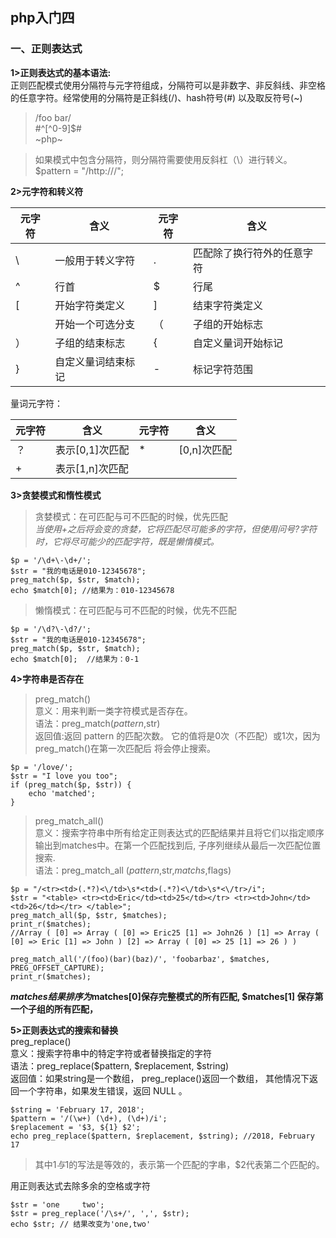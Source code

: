 ## php入门四<br>
### 一、正则表达式<br>
**1>正则表达式的基本语法:**<br>
正则匹配模式使用分隔符与元字符组成，分隔符可以是非数字、非反斜线、非空格的任意字符。经常使用的分隔符是正斜线(/)、hash符号(#) 以及取反符号(~)<br>
>/foo bar/<br>
#^[^0-9]$#<br>
\~php\~<br>

>如果模式中包含分隔符，则分隔符需要使用反斜杠（\）进行转义。<br>
$pattern = "/http:\/\//";

**2>元字符和转义符**

元字符 |  含义   | 元字符 | 含义 
---------|----------|----------|----------
 \ | 一般用于转义字符 | . | 匹配除了换行符外的任意字符 
 ^ | 行首 | $ | 行尾 
 [ | 开始字符类定义 | ] | 结束字符类定义 
 | | 开始一个可选分支 | （ | 子组的开始标志 
 ） | 子组的结束标志 | { | 自定义量词开始标记
 } | 自定义量词结束标记 | -|标记字符范围

量词元字符：

元字符 | 含义 | 元字符| 含义
---------|----------|---------|---------
 ？ | 表示[0,1]次匹配 | *| [0,n]次匹配
 \+ | 表示[1,n]次匹配 

**3>贪婪模式和惰性模式**
>贪婪模式：在可匹配与可不匹配的时候，优先匹配<br>
_当使用+之后将会变的贪婪，它将匹配尽可能多的字符，但使用问号?字符时，它将尽可能少的匹配字符，既是懒惰模式。_
```
$p = '/\d+\-\d+/';
$str = "我的电话是010-12345678";
preg_match($p, $str, $match);
echo $match[0]; //结果为：010-12345678
```

>懒惰模式：在可匹配与可不匹配的时候，优先不匹配
```
$p = '/\d?\-\d?/';
$str = "我的电话是010-12345678";
preg_match($p, $str, $match);
echo $match[0];  //结果为：0-1
```

**4>字符串是否存在**
>preg_match()<br>
    意义：用来判断一类字符模式是否存在。<br>
    语法：preg_match($pattern,$str)<br>
    返回值:返回 pattern 的匹配次数。 它的值将是0次（不匹配）或1次，因为preg_match()在第一次匹配后 将会停止搜索。
```
$p = '/love/';
$str = "I love you too";
if (preg_match($p, $str)) {
    echo 'matched';
}
```

>preg_match_all()<br>
    意义：搜索字符串中所有给定正则表达式的匹配结果并且将它们以指定顺序输出到matches中。在第一个匹配找到后, 子序列继续从最后一次匹配位置搜索.<br>
    语法：preg_match_all ($pattern,$str,$matchs,$flags)<br>
```
$p = "/<tr><td>(.*?)<\/td>\s*<td>(.*?)<\/td>\s*<\/tr>/i";
$str = "<table> <tr><td>Eric</td><td>25</td></tr> <tr><td>John</td><td>26</td></tr> </table>";
preg_match_all($p, $str, $matches);
print_r($matches);
//Array ( [0] => Array ( [0] => Eric25 [1] => John26 ) [1] => Array ( [0] => Eric [1] => John ) [2] => Array ( [0] => 25 [1] => 26 ) )
```

```
preg_match_all('/(foo)(bar)(baz)/', 'foobarbaz', $matches, PREG_OFFSET_CAPTURE);
print_r($matches);
```
**$matches结果排序为$matches[0]保存完整模式的所有匹配, $matches[1] 保存第一个子组的所有匹配，**

**5>正则表达式的搜索和替换**<br>
preg_replace()<br>
意义：搜索字符串中的特定字符或者替换指定的字符<br>
语法：preg_replace($pattern, $replacement, $string)<br>
返回值：如果string是一个数组， preg_replace()返回一个数组， 其他情况下返回一个字符串，如果发生错误，返回 NULL 。
```
$string = 'February 17, 2018';
$pattern = '/(\w+) (\d+), (\d+)/i';
$replacement = '$3, ${1} $2';
echo preg_replace($pattern, $replacement, $string); //2018, February 17
```
>其中${1}与$1的写法是等效的，表示第一个匹配的字串，$2代表第二个匹配的。

用正则表达式去除多余的空格或字符
```
$str = 'one     two';
$str = preg_replace('/\s+/', ',', $str);
echo $str; // 结果改变为'one,two'
```